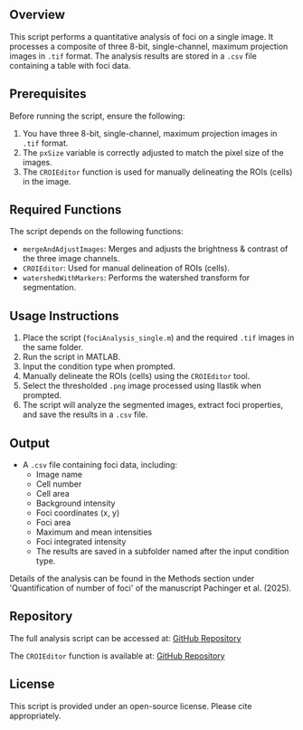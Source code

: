 ## Overview
This script performs a quantitative analysis of foci on a single image. It processes a composite of three 8-bit, single-channel, maximum projection images in `.tif` format. The analysis results are stored in a `.csv` file containing a table with foci data.

## Prerequisites
Before running the script, ensure the following:
1. You have three 8-bit, single-channel, maximum projection images in `.tif` format.
2. The `pxSize` variable is correctly adjusted to match the pixel size of the images.
3. The `CROIEditor` function is used for manually delineating the ROIs (cells) in the image.

## Required Functions
The script depends on the following functions:
- `mergeAndAdjustImages`: Merges and adjusts the brightness & contrast of the three image channels.
- `CROIEditor`: Used for manual delineation of ROIs (cells).
- `watershedWithMarkers`: Performs the watershed transform for segmentation.

## Usage Instructions
1. Place the script (`fociAnalysis_single.m`) and the required `.tif` images in the same folder.
2. Run the script in MATLAB.
3. Input the condition type when prompted.
4. Manually delineate the ROIs (cells) using the `CROIEditor` tool.
5. Select the thresholded `.png` image processed using Ilastik when prompted.
6. The script will analyze the segmented images, extract foci properties, and save the results in a `.csv` file.

## Output
- A `.csv` file containing foci data, including:
  - Image name
  - Cell number
  - Cell area
  - Background intensity
  - Foci coordinates (x, y)
  - Foci area
  - Maximum and mean intensities
  - Foci integrated intensity
  - The results are saved in a subfolder named after the input condition type.
 
Details of the analysis can be found in the Methods section under 'Quantification of number of foci' of the manuscript Pachinger et al. (2025).

## Repository
The full analysis script can be accessed at:
[GitHub Repository](https://github.com/jugarbau/Pachinger-et-al.-2025)

The `CROIEditor` function is available at:
[GitHub Repository](https://github.com/aether-lab/prana/blob/master/CROIEditor.m)

## License
This script is provided under an open-source license. Please cite appropriately.
